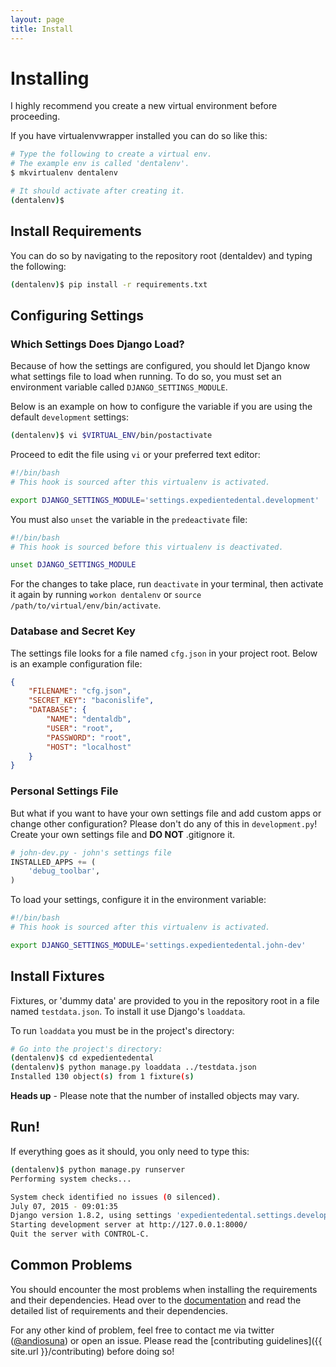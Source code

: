 ```yaml
---
layout: page
title: Install
---
```


# Installing

I highly recommend you create a new virtual environment before proceeding.

If you have virtualenvwrapper installed you can do so like this:
```bash
# Type the following to create a virtual env.
# The example env is called 'dentalenv'.
$ mkvirtualenv dentalenv

# It should activate after creating it.
(dentalenv)$

```

## Install Requirements

You can do so by navigating to the repository root (dentaldev) and typing the following:
```bash
(dentalenv)$ pip install -r requirements.txt
```

## Configuring Settings

### Which Settings Does Django Load?

Because of how the settings are configured, you should let Django know what settings file to load when running. To do so, you must set an environment variable called `DJANGO_SETTINGS_MODULE`.

Below is an example on how to configure the variable if you are using the default `development` settings:
```bash
(dentalenv)$ vi $VIRTUAL_ENV/bin/postactivate
```
Proceed to edit the file using `vi` or your preferred text editor:
```bash
#!/bin/bash
# This hook is sourced after this virtualenv is activated.

export DJANGO_SETTINGS_MODULE='settings.expedientedental.development'
```
You must also `unset` the variable in the `predeactivate` file:
```bash
#!/bin/bash
# This hook is sourced before this virtualenv is deactivated.

unset DJANGO_SETTINGS_MODULE
```
For the changes to take place, run `deactivate` in your terminal, then activate it again by running `workon dentalenv` or `source /path/to/virtual/env/bin/activate`.

### Database and Secret Key

The settings file looks for a file named `cfg.json` in your project root. Below is an example configuration file:

```json
{
    "FILENAME": "cfg.json",
    "SECRET_KEY": "baconislife",
    "DATABASE": {
        "NAME": "dentaldb",
        "USER": "root",
        "PASSWORD": "root",
        "HOST": "localhost"
    }
}
```

### Personal Settings File

But what if you want to have your own settings file and add custom apps or change other configuration? Please don't do any of this in `development.py`! Create your own settings file and **DO NOT** .gitignore it.

```python
# john-dev.py - john's settings file
INSTALLED_APPS += (
    'debug_toolbar',
)
```

To load your settings, configure it in the environment variable:
```bash
#!/bin/bash
# This hook is sourced after this virtualenv is activated.

export DJANGO_SETTINGS_MODULE='settings.expedientedental.john-dev'
```

## Install Fixtures

Fixtures, or 'dummy data' are provided to you in the repository root in a file named `testdata.json`. To install it use Django's `loaddata`.

To run `loaddata` you must be in the project's directory:
```bash
# Go into the project's directory:
(dentalenv)$ cd expedientedental
(dentalenv)$ python manage.py loaddata ../testdata.json
Installed 130 object(s) from 1 fixture(s)
```
**Heads up** - Please note that the number of installed objects may vary.

## Run!

If everything goes as it should, you only need to type this:
```bash
(dentalenv)$ python manage.py runserver
Performing system checks...

System check identified no issues (0 silenced).
July 07, 2015 - 09:01:35
Django version 1.8.2, using settings 'expedientedental.settings.development'
Starting development server at http://127.0.0.1:8000/
Quit the server with CONTROL-C.
```

## Common Problems

You should encounter the most problems when installing the requirements and their dependencies. Head over to the [documentation](http://dental.github.io) and read the detailed list of requirements and their dependencies.

For any other kind of problem, feel free to contact me via twitter ([@andiosuna](https://twitter.com/andiosuna)) or open an issue. Please read the [contributing guidelines]({{ site.url }}/contributing) before doing so!
